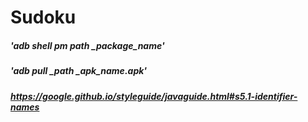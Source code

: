 # Sudoku



##### 'adb shell pm path _package_name'
##### 'adb pull _path _apk_name.apk'

##### https://google.github.io/styleguide/javaguide.html#s5.1-identifier-names

